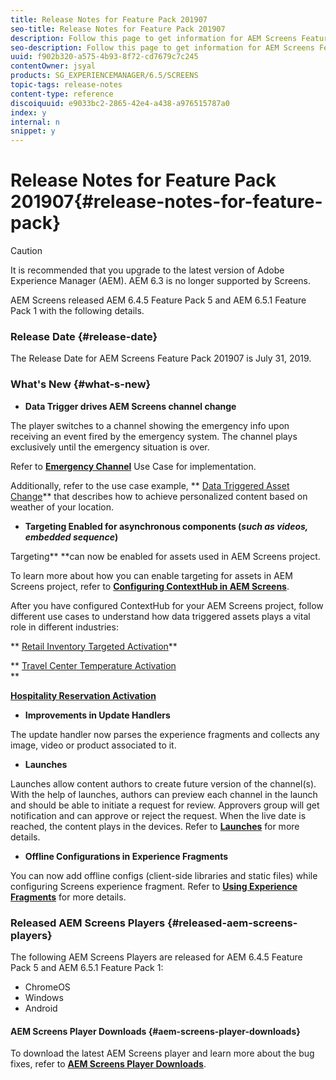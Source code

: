 ```yaml
---
title: Release Notes for Feature Pack 201907
seo-title: Release Notes for Feature Pack 201907
description: Follow this page to get information for AEM Screens Feature Pack 201907 released on July 31, 2019.
seo-description: Follow this page to get information for AEM Screens Feature Pack 201907 released on July 31, 2019.
uuid: f902b320-a575-4b93-8f72-cd7679c7c245
contentOwner: jsyal
products: SG_EXPERIENCEMANAGER/6.5/SCREENS
topic-tags: release-notes
content-type: reference
discoiquuid: e9033bc2-2865-42e4-a438-a976515787a0
index: y
internal: n
snippet: y
---
```


# Release Notes for Feature Pack 201907{#release-notes-for-feature-pack}

>[!CAUTION]
>
>It is recommended that you upgrade to the latest version of Adobe Experience Manager (AEM). AEM 6.3 is no longer supported by Screens.

AEM Screens released AEM 6.4.5 Feature Pack 5 and AEM 6.5.1 Feature Pack 1 with the following details.

### Release Date {#release-date}

The Release Date for AEM Screens Feature Pack 201907 is July 31, 2019.

### What's New {#what-s-new}

* **Data Trigger drives AEM Screens channel change**

The player switches to a channel showing the emergency info upon receiving an event fired by the emergency system. The channel plays exclusively until the emergency situation is over.

Refer to [**Emergency Channel**](../../screens/using/emergency-channel.md) Use Case for implementation.

Additionally, refer to the use case example, ** [Data Triggered Asset Change](../../screens/using/data-triggered-asset-change.md)** that describes how to achieve personalized content based on weather of your location.

* **Targeting Enabled for asynchronous components (*such as videos, embedded sequence*)**

Targeting** **can now be enabled for assets used in AEM Screens project.

To learn more about how you can enable targeting for assets in AEM Screens project, refer to [**Configuring ContextHub in AEM Screens**](../../screens/using/configuring-context-hub.md).

After you have configured ContextHub for your AEM Screens project, follow different use cases to understand how data triggered assets plays a vital role in different industries:

** [Retail Inventory Targeted Activation](../../screens/using/retail-inventory-activation.md)**

** [Travel Center Temperature Activation](../../screens/using/local-temperature-activation.md)  
**

[**Hospitality Reservation Activation**](../../screens/using/hospitality-reservation-activation.md)

* **Improvements in Update Handlers**

The update handler now parses the experience fragments and collects any image, video or product associated to it.

* **Launches**

Launches allow content authors to create future version of the channel(s). With the help of launches, authors can preview each channel in the launch and should be able to initiate a request for review. Approvers group will get notification and can approve or reject the request. When the live date is reached, the content plays in the devices. 
Refer to [**Launches**](../../screens/using/launches.md) for more details.

* **Offline Configurations in Experience Fragments**

You can now add offline configs (client-side libraries and static files) while configuring Screens experience fragment. Refer to [**Using Experience Fragments**](../../screens/using/experience-fragments-in-screens.md) for more details.

### Released AEM Screens Players {#released-aem-screens-players}

The following AEM Screens Players are released for AEM 6.4.5 Feature Pack 5 and AEM 6.5.1 Feature Pack 1:

* ChromeOS
* Windows
* Android

#### AEM Screens Player Downloads  {#aem-screens-player-downloads}

To download the latest AEM Screens player and learn more about the bug fixes, refer to [**AEM Screens Player Downloads**](https://download.macromedia.com/screens/).
